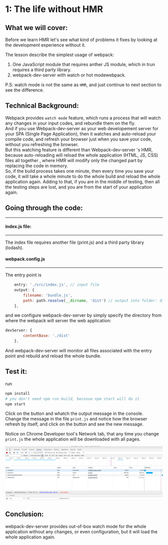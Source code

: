 # 1: The life without HMR

## What we will cover: 
Before we learn HMR let's see what kind of problems it fixes by looking at the development experience without it.  

The lesson describe the simplest usage of webpack:

1. One JavaScript module that requires anther JS module, which in trun requires a third party library.  
2. webpack-dev-server with watch or hot modewebpack.

P.S: watch mode is not the same as `HMR`, and just continue to next section to see the difference.

## Technical Background:
Webpack provides `watch mode` feature, which runs a process that will watch any changes in your input codes, and rebundle them on the fly.  
And if you use Webpack-dev-server as your web developement server for your SPA (Single Page Application), then it watches and auto-reload your compile code, and refresh your browser just when you save your code, without you refreshing the browser.  
But this watching feature is different than Webpack-dev-server 's HMR, because auto-reloading will reload the whole application (HTML, JS, CSS) files all together , where HMR will modify only the changed part by replacing the code in memory.  
So, if the build process takes one minute, then every time you save your code, it will take a whole minute to do the whole build and reload the whole application again. Adding to that, if you are in the middle of testing, then all the testing steps are lost, and you are from the start of your application again.

## Going through the code:
***

#### index.js file:
---
The index file requires another file (print.js) and a third party library (lodash).

#### webpack.config.js
---
The entry point is 
```javascript
    entry: './src/index.js', // input file
    output: {
        filename: 'bundle.js',
        path: path.resolve(__dirname, 'dist') // output into folder: dist
    },
```
and we configure webpack-dev-server by simply specify the directory from where the webpack will server the web application:

```javascript
devServer: {
        contentBase: './dist'
    },
```
And webpack-dev-server will monitor all files associated with the entry point and rebuild and reload the whole bundle.

## Test it:
run 
```bash
npm install
# you don't need npm run build, becasue npm start will do it
npm start
```

Click on the button and whatch the output message in the console.  
Change the message in the file `print.js` and notice how the browser refresh by itself, and click on the button and see the new message.  

Notice on Chrome Developer tool's Network tab, that any time you change `print.js` the whole application will be downloaded with all pages.  

![webpack-dev-server](images/webpack-dev-server.png)

## Conclusion:

webpack-dev-server provides out-of-box watch mode for the whole application without any changes, or even configuration, but it will load the whole application again.